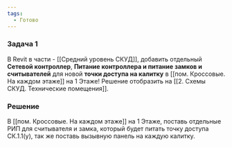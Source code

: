 ```yaml
---
tags:
  - Готово
---
```

### Задача 1 
В Revit в части - [[Средний уровень СКУД]], добавить отдельный **Сетевой контроллер**, **Питание контроллера и питание замков и считывателей** для новой **точки доступа на калитку** в [[пом. Кроссовые. На каждом этаже]] на 1 Этаже! Решение отобразить на [[2. Схемы СКУД. Технические помещения]].

### Решение
В [[пом. Кроссовые. На каждом этаже]] на 1 Этаже, поставь отдельные РИП для считывателя и замка, который будет питать точку доступа СК.1.1(у), так же поставь вызывную панель на каждую калитку.